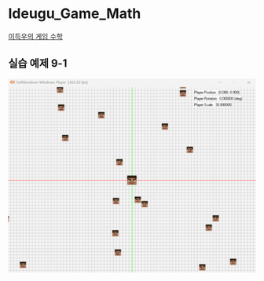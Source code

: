 # Ideugu_Game_Math
[이득우의 게임 수학](https://diesuki4.tistory.com/category/%EA%B2%8C%EC%9E%84%20%EC%88%98%ED%95%99/%EC%9D%B4%EB%93%9D%EC%9A%B0%EC%9D%98%20%EA%B2%8C%EC%9E%84%20%EC%88%98%ED%95%99)

## 실습 예제 9-1
![실습 예제 9-1](https://raw.githubusercontent.com/diesuki4/Ideugu_Game_Math/9-1_%EA%B2%8C%EC%9E%84_%EC%9B%94%EB%93%9C%EC%9D%98_%ED%83%90%ED%97%98/Example.gif)

